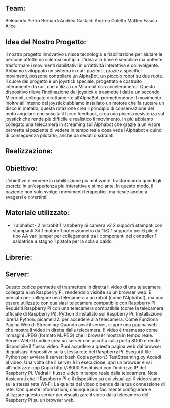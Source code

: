 ## Team:
Belmondo Pietro  Bernardi Andrea  Gastaldi Andrea  Goletto Matteo  Fasulo Alice

## Idea del Nostro Progetto:
Il nostro progetto innovativo unisce tecnologia e riabilitazione per aiutare le persone affette da sclerosi multipla. L’idea alla base è semplice ma potente: trasformare i movimenti riabilitativi in un’attività interattiva e coinvolgente.
Abbiamo sviluppato un sistema in cui i pazienti, grazie a specifici movimenti, possono controllare un AlphaBot, un piccolo robot su due ruote. Il cuore del progetto è un joystick speciale, progettato e costruito interamente da noi, che utilizza un Micro:bit con accelerometro. Questo dispositivo rileva l’inclinazione del joystick e trasmette i dati a un secondo Micro:bit, collegato direttamente all’AlphaBot, permettendone il movimento. Inoltre all’interno del joystick abbiamo installato un motore che fa ruotare un disco in metallo, questa rotazione crea il principio di conservazione del moto angolare che suscita il force feedback, crea una piccola resistenza sul joystick che rende più difficile e realistico il movimento. In più abbiamo collegato una telecamera in streaming sull’Alphabot che grazie a un visore permette al paziente di vedere in tempo reale cosa vede l’Alphabot e quindi di conseguenza pilotarlo, anche da seduti o sdraiati.

## Realizzazione:
## Obiettivo:
L’obiettivo è rendere la riabilitazione più motivante, trasformando quindi gli esercizi in un’esperienza più interattiva e stimolante. In questo modo, il paziente non solo svolge i movimenti terapeutici, ma riesce anche a svagarsi e divertirsi!

## Materiale utilizzato:
- 1 alphabot-  2 microbit
1 raspberry pi camera v2 
2 supporti stampati con stampanti 3d
1 motore 
1 potenziometro da 1kΩ
1 supporto per 6 pile di tipo AA
vari jumper per collegamenti tra i componenti del controller
1 saldatrice a stagno
1 pistola per la colla a caldo 

## Librerie:
## Server:
Questo codice permette di trasmettere in diretta il video di una telecamera collegata a un Raspberry Pi, rendendolo visibile su un browser web. È pensato per collegare una telecamera a un robot (come l'Alphabot), ma può essere utilizzato con qualsiasi telecamera compatibile con Raspberry Pi.
Requisiti
Raspberry Pi con una telecamera compatibile (come la telecamera ufficiale di Raspberry Pi).
Python 3 installato sul Raspberry Pi.
Installazione ibreria Python:
picamera2: per accedere alla telecamera.
Come Funziona
Pagina Web di Streaming: Quando avvii il server, si apre una pagina web che mostra il video in diretta dalla telecamera. Il video è trasmesso come immagini JPEG (formato MJPEG) che il browser mostra in tempo reale.
Server Web: Il codice crea un server che ascolta sulla porta 8000 e rende disponibile il flusso video. Puoi accedere a questa pagina web dal browser di qualsiasi dispositivo sulla stessa rete del Raspberry Pi.
Esegui il file Python per avviare il server:
bash
Copia
python3 TestStreaming.py
Accedi al video: Una volta che il server è in esecuzione, apri un browser e vai all'indirizzo:
cpp
Copia
http://<indirizzo-ip-del-raspberry>:8000
Sostituisci <indirizzo-ip-del-raspberry> con l'indirizzo IP del Raspberry Pi.
Vedrai il flusso video in tempo reale dalla telecamera.
Nota
Assicurati che il Raspberry Pi e il dispositivo su cui visualizzi il video siano sulla stessa rete Wi-Fi.
La qualità del video dipende dalla tua connessione di rete.
Con queste informazioni, chiunque può facilmente configurare e utilizzare questo server per visualizzare il video dalla telecamera del Raspberry Pi su un browser web.


